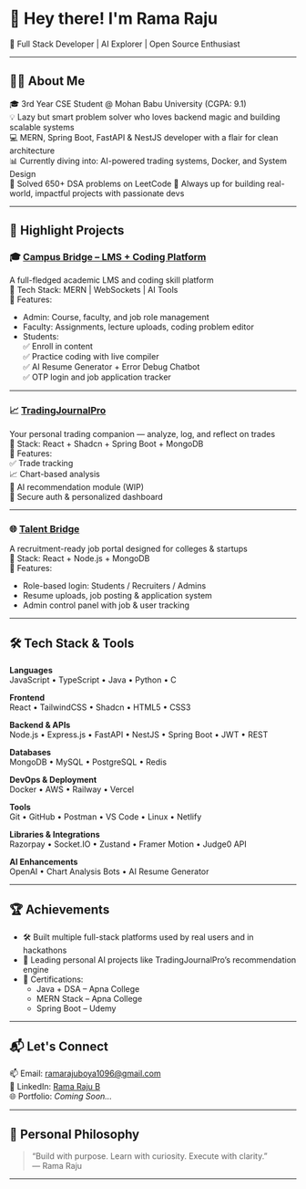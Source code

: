 # 👋 Hey there! I'm Rama Raju

🚀 Full Stack Developer | AI Explorer | Open Source Enthusiast

---

## 👨‍💻 About Me

🎓 3rd Year CSE Student @ Mohan Babu University (CGPA: 9.1)  
💡 Lazy but smart problem solver who loves backend magic and building scalable systems  
💻 MERN, Spring Boot, FastAPI & NestJS developer with a flair for clean architecture  
📊 Currently diving into: AI-powered trading systems, Docker, and System Design  
🧠 Solved 650+ DSA problems on LeetCode 
🤝 Always up for building real-world, impactful projects with passionate devs

---

## 🌟 Highlight Projects

### 🎓 [Campus Bridge – LMS + Coding Platform](https://campusbridge-student.vercel.app/)
A full-fledged academic LMS and coding skill platform  
🔹 Tech Stack: MERN | WebSockets | AI Tools  
🔹 Features:
- Admin: Course, faculty, and job role management  
- Faculty: Assignments, lecture uploads, coding problem editor  
- Students:  
  ✅ Enroll in content  
  ✅ Practice coding with live compiler  
  ✅ AI Resume Generator + Error Debug Chatbot  
  ✅ OTP login and job application tracker  

---

### 📈 [TradingJournalPro](https://tradingjournalpro.vercel.app/)
Your personal trading companion — analyze, log, and reflect on trades  
🔹 Stack: React + Shadcn + Spring Boot + MongoDB  
🔹 Features:  
✅ Trade tracking  
📈 Chart-based analysis  
🤖 AI recommendation module (WIP)  
🔐 Secure auth & personalized dashboard

---

### 🌐 [Talent Bridge](https://talentbridge01.vercel.app/)
A recruitment-ready job portal designed for colleges & startups  
🔹 Stack: React + Node.js + MongoDB  
🔹 Features:
- Role-based login: Students / Recruiters / Admins  
- Resume uploads, job posting & application system  
- Admin control panel with job & user tracking  

---

## 🛠️ Tech Stack & Tools

**Languages**  
JavaScript • TypeScript • Java • Python • C  

**Frontend**  
React • TailwindCSS • Shadcn • HTML5 • CSS3  

**Backend & APIs**  
Node.js • Express.js • FastAPI • NestJS • Spring Boot • JWT • REST  

**Databases**  
MongoDB • MySQL • PostgreSQL • Redis  

**DevOps & Deployment**  
Docker • AWS • Railway • Vercel  

**Tools**  
Git • GitHub • Postman • VS Code • Linux • Netlify  

**Libraries & Integrations**  
Razorpay • Socket.IO • Zustand • Framer Motion • Judge0 API  

**AI Enhancements**  
OpenAI • Chart Analysis Bots • AI Resume Generator

---

## 🏆 Achievements

- 🛠 Built multiple full-stack platforms used by real users and in hackathons  
- 🤖 Leading personal AI projects like TradingJournalPro’s recommendation engine  
- 📜 Certifications:
  - Java + DSA – Apna College  
  - MERN Stack – Apna College  
  - Spring Boot – Udemy  

---

## 📬 Let's Connect

📫 Email: ramarajuboya1096@gmail.com  
🔗 LinkedIn: [Rama Raju B](https://www.linkedin.com/in/rama-raju-b-8a19a62bb/)  
🌐 Portfolio: *Coming Soon...*  

---

## 🌟 Personal Philosophy

> “Build with purpose. Learn with curiosity. Execute with clarity.”  
> — Rama Raju

---
